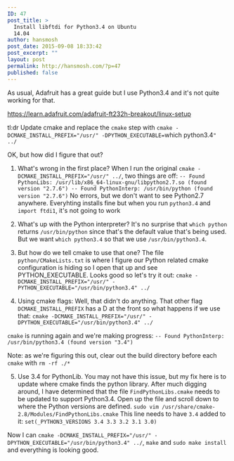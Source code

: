 ```yaml
---
ID: 47
post_title: >
  Install libftdi for Python3.4 on Ubuntu
  14.04
author: hansmosh
post_date: 2015-09-08 18:33:42
post_excerpt: ""
layout: post
permalink: http://hansmosh.com/?p=47
published: false
---
```

As usual, Adafruit has a great guide but I use Python3.4 and it's not quite working for that.

https://learn.adafruit.com/adafruit-ft232h-breakout/linux-setup

tl:dr Update cmake and replace the `cmake` step with `cmake -DCMAKE_INSTALL_PREFIX="/usr/" -DPYTHON_EXECUTABLE=`which python3.4`" ../`

OK, but how did I figure that out?

1) What's wrong in the first place? When I run the original `cmake -DCMAKE_INSTALL_PREFIX="/usr/" ../`, two things are off: `-- Found PythonLibs: /usr/lib/x86_64-linux-gnu/libpython2.7.so (found version "2.7.6")
-- Found PythonInterp: /usr/bin/python (found version "2.7.6")` No errors, but we don't want to see Python2.7 anywhere. Everyhting installs fine but when you run `python3.4` and `import ftdi1`, it's not going to work

2) What's up with the Python interpreter? It's no surprise that `which python` returns `/usr/bin/python` since that's the default value that's being used. But we want `which python3.4` so that we use `/usr/bin/python3.4`.

3) But how do we tell cmake to use that one? The file `python/CMakeLists.txt` is where I figure our Python related cmake configuration is hiding so I open that up and see PYTHON_EXECUTABLE. Looks good so let's try it out: `cmake -DCMAKE_INSTALL_PREFIX="/usr/" -PYTHON_EXECUTABLE="/usr/bin/python3.4" ../`

4) Using cmake flags: Well, that didn't do anything. That other flag `DCMAKE_INSTALL_PREFIX` has a D at the front so what happens if we use that: `cmake -DCMAKE_INSTALL_PREFIX="/usr/" -DPYTHON_EXECUTABLE="/usr/bin/python3.4" ../`

`cmake` is running again and we're making progress: `-- Found PythonInterp: /usr/bin/python3.4 (found version "3.4")`

Note: as we're figuring this out, clear out the build directory before each `cmake` with `rm -rf ./*`

5) Use 3.4 for PythonLib. You may not have this issue, but my fix here is to update where cmake finds the python library. After much digging around, I have determined that the file `FindPythonLibs.cmake` needs to be updated to support Python3.4. Open up the file and scroll down to where the Python versions are defined. `sudo vim /usr/share/cmake-2.8/Modules/FindPythonLibs.cmake` This line needs to have `3.4` added to it: `set(_PYTHON3_VERSIONS 3.4 3.3 3.2 3.1 3.0)`

Now I can `cmake -DCMAKE_INSTALL_PREFIX="/usr/" -DPYTHON_EXECUTABLE="/usr/bin/python3.4" ../`, `make` and `sudo make install` and everything is looking good.